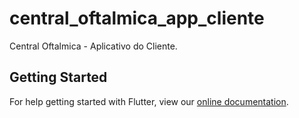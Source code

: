 # central_oftalmica_app_cliente

Central Oftalmica - Aplicativo do Cliente.

## Getting Started

For help getting started with Flutter, view our
[online documentation](https://flutter.dev/docs).